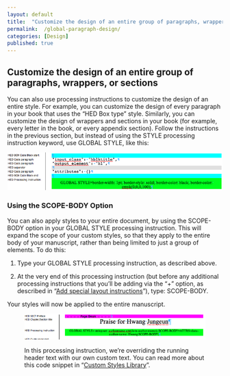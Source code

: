 ```yaml
---
layout: default
title:  "Customize the design of an entire group of paragraphs, wrappers, or sections"
permalink:  /global-paragraph-design/
categories: [Design]
published: true
---
```


<section data-type="chapter" class="hsecchapter" data-hederis-type="hsecchapter" id="global-paragraph-design" data-pi-attrs="id: global-paragraph-design" role="doc-chapter" title="Customize the design of an entire group of paragraphs, wrappers, or sections"><h1 data-hederis-type="hblkchaptitle" class="hblkchaptitle" id="pWNdowjw3">Customize the design of an entire group of paragraphs, wrappers, or sections</h1>
    <p class="hblkp" data-hederis-type="hblkp" id="pVr8osdBd">You can also use processing instructions to customize the design of an entire style. For example, you can customize the design of every paragraph in your book that uses the &#8220;HED Box type&#8221; style. Similarly, you can customize the design of wrappers and sections in your book (for example, every letter in the book, or every appendix section). Follow the instructions in the previous section, but instead of using the STYLE processing instruction keyword, use GLOBAL STYLE, like this:</p>
    <img data-hederis-type="hblkimg" class="hblkimg" id="pEuTjWv7I" src="/images/globalstyle.png"/>
    <section class="hwprsubsection" data-hederis-type="hwprsubsection" id="pYG0008BS" data-type="subsection" title="Using the SCOPE-BODY Option"><h1 data-hederis-type="hblktitle" class="hblktitle" id="pxWXZOKRF">Using the SCOPE-BODY Option</h1>
    <p class="hblkp" data-hederis-type="hblkp" id="pIdflKSTq">You can also apply styles to your entire document, by using the SCOPE-BODY option in your GLOBAL STYLE processing instruction. This will expand the scope of your custom styles, so that they apply to the entire body of your manuscript, rather than being limited to just a group of elements. To do this:</p>
    <ol class="hwprnum-list" data-hederis-type="hwprnum-list" id="prcUK65n6"><li class="hblkoli" data-hederis-type="hblkoli" id="liYC8W2b2W"><p class="hblkoli" data-hederis-type="hblkoli" id="p9F5QYF4W">Type your GLOBAL STYLE processing instruction, as described above.</p></li>
    <li class="hblkoli" data-hederis-type="hblkoli" id="liVIrkWb8V"><p class="hblkoli" data-hederis-type="hblkoli" id="psUeZIw0Z">At the very end of this processing instruction (but before any additional processing instructions that you&#8217;ll be adding via the &#8220;+&#8221; option, as described in &#8220;<a href="{% post_url 2019-05-22-24-Addspeciallayoutinstructions %}"><span class="Hyperlink">Add special layout instructions</span></a>&#8221;), type: SCOPE-BODY.</p></li>
    </ol>
    <p class="hblkp" data-hederis-type="hblkp" id="pT8J3BK3W">Your styles will now be applied to the entire manuscript.</p>
    <figure class="hwprfig" data-hederis-type="hwprfig" id="pd9yrg4HD"><img data-hederis-type="hblkimg" class="hblkimg" id="pXcjvXsIF" src="/images/globalscopebody.png"/>
    <p class="hblkcaption" data-hederis-type="hblkcaption" id="p6b2dVOro">In this processing instruction, we&#8217;re overriding the running header text with our own custom text. You can read more about this code snippet in &#8220;<a href="{% post_url 2019-05-22-38-CustomCodeLibrary %}"><span class="Hyperlink">Custom Styles Library</span></a>&#8221;.</p>
    </figure>
    </section>
    </section>
    